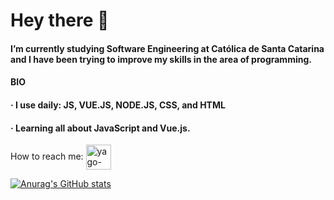 # Hey there 👋

#### I’m currently studying Software Engineering at Católica de Santa Catarina and I have been trying to improve my skills in the area of programming.

#### BIO

  ####  · I use daily: JS, VUE.JS, NODE.JS, CSS, and HTML
  ####  · Learning all about JavaScript and Vue.js. 
  How to reach me: <a h ref="https://www.linkedin.com/in/yagoca/" target="_blank">
  <img align="center" alt="yago-linkedin" heigh="30" width = "40" src = "https://cdn.jsdelivr.net/npm/simple-icons@3.0.1/icons/linkedin.svg" style="max-width:100%"></a>
  
  
  
 [![Anurag's GitHub stats](https://github-readme-stats.vercel.app/api?username=yagoayala)](https://github.com/anuraghazra/github-readme-stats)
